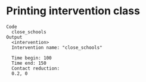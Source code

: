 # Printing intervention class

    Code
      close_schools
    Output
      <intervention>
      Intervention name: "close_schools"
      
      Time begin: 100
      Time end: 150
      Contact reduction:
      0.2, 0

